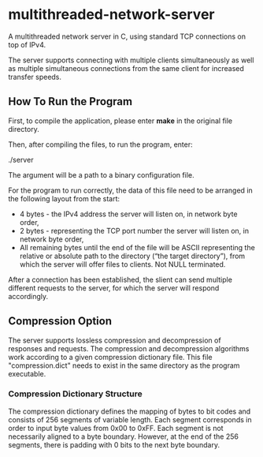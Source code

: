 # multithreaded-network-server
A multithreaded network server in C, using standard TCP connections on top of IPv4. 

The server supports connecting with multiple clients simultaneously as well as multiple simultaneous connections from the same client for increased transfer speeds.

## How To Run the Program 

First, to compile the application, please enter **make** in the original file directory. 

Then, after compiling the files, to run the program, enter:

./server <configuration file>
  
The argument <configuration file> will be a path to a binary configuration file.
  
For the program to run correctly, the data of this file need to be arranged in the following layout from the start:
 
- 4 bytes - the IPv4 address the server will listen on, in network byte order,
- 2 bytes - representing the TCP port number the server will listen on, in network byte order,
- All remaining bytes until the end of the file will be ASCII representing the relative or absolute path to the directory (“the target directory”), from which the server will offer files to clients. Not NULL terminated.

After a connection has been established, the slient can send multiple different requests to the server, for which the server will respond accordingly. 

## Compression Option 
The server supports lossless compression and decompression of responses and requests. The compression and decompression algorithms work according to a given compression dictionary file. This file "compression.dict" needs to exist in the same directory as the program executable.
 
### Compression Dictionary Structure 
  
The compression dictionary defines the mapping of bytes to bit codes and consists of 256 segments of variable length. Each segment corresponds in order to input byte values from 0x00 to 0xFF. Each segment is not necessarily aligned to a byte boundary. However, at the end of the 256 segments, there is padding with 0 bits to the next byte boundary.
